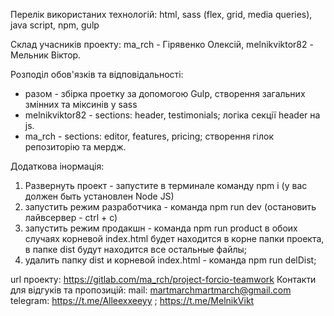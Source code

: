 Перелік використаних технологій: html, sass (flex, grid, media queries), java script, npm, gulp 

Cклад учасників проекту: ma_rch - Гірявенко Олексій, melnikviktor82 - Мельник Віктор.

Розподіл обов'язків та відповідальності:
- разом - збірка проетку за допомогою Gulp, створення загальних змінних та міксинів у sass 
- melnikviktor82 - sections: header, testimonials; логіка секції header на js.
- ma_rch - sections: editor, features, pricing; створення гілок репозиторію та мердж.

Додаткова інормація:
1. Развернуть проект - запустите в терминале команду npm i
   (у вас должен быть установлен Node JS)
2. запустить режим разработчика - команда npm run dev
   (остановить лайвсервер - ctrl + c)
3. запустить режим продакшн - команда npm run product
    в обоих случаях корневой index.html будет находится в корне папки проекта,
    в папке dist будут находится все остальные файлы;
4. удалить папку dist и корневой index.html - команда npm run delDist;

url проекту: https://gitlab.com/ma_rch/project-forcio-teamwork
Контакти для відгуків та пропозицій:
mail: martmarchmartmarch@gmail.com
telegram: https://t.me/Alleexxeeyy ; https://t.me/MelnikVikt